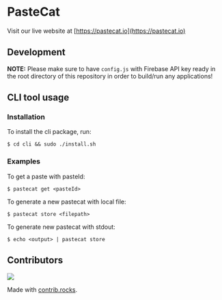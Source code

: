 # PasteCat

Visit our live website at [https://pastecat.io](https://pastecat.io)

## Development

**NOTE:** Please make sure to have `config.js` with Firebase API key ready in
the root directory of this repository in order to build/run any applications! 

## CLI tool usage

### Installation
To install the cli package, run:

```
$ cd cli && sudo ./install.sh
```

### Examples
To get a paste with pasteId:

```
$ pastecat get <pasteId>
```

To generate a new pastecat with local file:

```
$ pastecat store <filepath>
```

To generate new pastecat with stdout:

```
$ echo <output> | pastecat store
```

## Contributors

<a href="https://github.com/astrajoan/pastecat/graphs/contributors">
  <img src="https://contrib.rocks/image?repo=astrajoan/pastecat" />
</a>

Made with [contrib.rocks](https://contrib.rocks).
